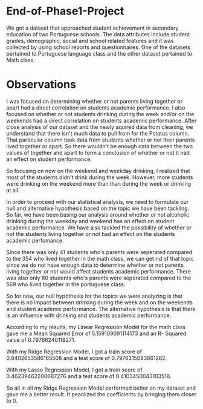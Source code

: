 # End-of-Phase1-Project

We got a dataset that approached student achievement in secondary education of two Portuguese schools. The data attributes include student grades, demographic, social and school related features and it was collected by using school reports and questionnaires. One of the datasets pertained to Portuguese language class and the other dataset pertained to Math class.

# Observations

I was focused on determining whether or not parents living together or apart had a direct correlation on students academic performance. I also focused on whether or not students drinking during the week and/or on the weekends had a direct correlation on students academic performance. After close analysis of our dataset and the newly aquired data from cleaning, we understand that there isn't much data to pull from for the Pstatus column. That particular column took data from students whether or not their parents lived together or apart. So there wouldn't be enough data between the two values of together and apart to form a conclusion of whether or not it had an effect on student performance.

So focusing on now on the weekend and weekday drinking, I realized that most of the students didn't drink during the week. However, more students were drinking on the weekend more than than during the week or drinking at all.

In order to proceed with our statistical analysis, we need to formulate our null and alternative hypothesis based on the topic we have been tackling. So far, we have been basing our analysis around whether or not alcoholic drinking during the weekday and weekend has an effect on student academic performance. We have also tackled the possibility of whether or not the students living together or not had an effect on the students academic perfomance.

Since there was only 41 students who's parents were seperated compared to the 354 who lived together in the math class, we can get rid of that topic since we do not have enough data to determine whether or not parents living together or not would affect students academic performance. There was also only 80 students who's parents were seperated compared to the 569 who lived together in the portuguese class.

So for now, our null hypothesis for the topics we were analyzing is that there is no impact between drinking during the week and on the weekends and student academic performance. The alternative hypothesis is that there is an influence with drinking and students academic performance.

According to my results, my Linear Regression Model for the math class gave me a Mean Squared Error of 5.159109091114173 and an R- Squared value of 0.79768240118271.

With my Ridge Regression Model, I got a train score of 0.8402653586165508 and a test score of 0.7976315083661282.

With my Lasso Regression Model, I got a train score of 0.46239462200687276 and a test score of 0.4103450043103516.

So all in all my Ridge Regression Model performed better on my dataset and gave me a better result. It peanlized the coefficients by bringing them closer to 0.